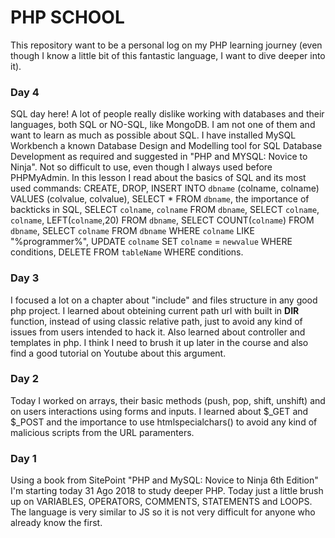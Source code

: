 # PHP SCHOOL
This repository want to be a personal log on my PHP learning journey (even though I know a little bit of this fantastic language, I want to dive deeper into it).
### Day 4
SQL day here! A lot of people really dislike working with databases and their languages, both SQL or NO-SQL, like MongoDB. I am not one of them and want to learn as much as possible about SQL. I have installed MySQL Workbench a known Database Design and Modelling tool for SQL Database Development as required and suggested in "PHP and MYSQL: Novice to Ninja". Not so difficult to use, even though I always used before PHPMyAdmin.
In this lesson I read about the basics of SQL and its most used commands: CREATE, DROP, INSERT INTO `dbname` (colname, colname) VALUES (colvalue, colvalue), SELECT * FROM `dbname`, the importance of backticks in SQL, SELECT `colname`, `colname` FROM `dbname`, SELECT `colname`, `colname`, LEFT(`colname`,20) FROM `dbname`, SELECT COUNT(`colname`) FROM `dbname`, SELECT `colname` FROM `dbname` WHERE `colname` LIKE "%programmer%", UPDATE `colname` SET `colname` = `newvalue` WHERE conditions, DELETE FROM `tableName` WHERE conditions.
### Day 3
I focused a lot on a chapter about "include" and files structure in any good php project. I learned about obteining current path url with built in __DIR__ function, instead of using classic relative path, just to avoid any kind of issues from users intended to hack it. Also learned about controller and templates in php. I think I need to brush it up later in the course and also find a good tutorial on Youtube about this argument. 
### Day 2
Today I worked on arrays, their basic methods (push, pop, shift, unshift) and on users interactions using forms and inputs. I learned about $_GET and $_POST and the importance to use htmlspecialchars() to avoid any kind of malicious scripts from the URL paramenters.
### Day 1
Using a book from SitePoint "PHP and MySQL: Novice to Ninja 6th Edition" I'm starting today 31 Ago 2018 to study deeper PHP. Today just a little brush up on VARIABLES, OPERATORS, COMMENTS, STATEMENTS and LOOPS. The language is very similar to JS so it is not very difficult for anyone who already know the first.   
